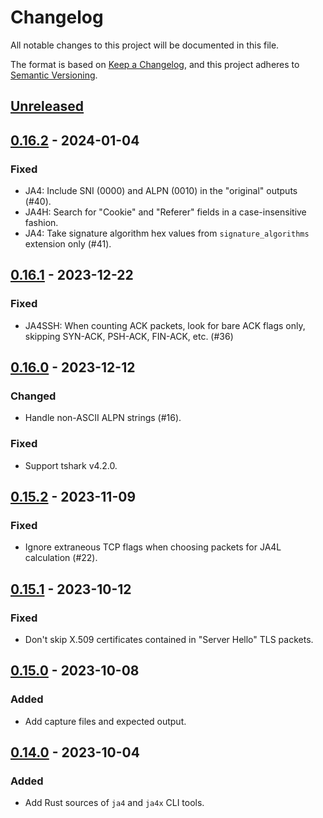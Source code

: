 # Changelog

All notable changes to this project will be documented in this file.

The format is based on [Keep a Changelog](https://keepachangelog.com/en/1.1.0/),
and this project adheres to [Semantic Versioning](https://semver.org/spec/v2.0.0.html).

## [Unreleased]

## [0.16.2] - 2024-01-04

### Fixed

- JA4: Include SNI (0000) and ALPN (0010) in the "original" outputs (#40).
- JA4H: Search for "Cookie" and "Referer" fields in a case-insensitive fashion.
- JA4: Take signature algorithm hex values from `signature_algorithms` extension only (#41).

## [0.16.1] - 2023-12-22

### Fixed

- JA4SSH: When counting ACK packets, look for bare ACK flags only, skipping SYN-ACK,
  PSH-ACK, FIN-ACK, etc. (#36)

## [0.16.0] - 2023-12-12

### Changed

- Handle non-ASCII ALPN strings (#16).

### Fixed

- Support tshark v4.2.0.

## [0.15.2] - 2023-11-09

### Fixed

- Ignore extraneous TCP flags when choosing packets for JA4L calculation (#22).

## [0.15.1] - 2023-10-12

### Fixed

- Don't skip X.509 certificates contained in "Server Hello" TLS packets.

## [0.15.0] - 2023-10-08

### Added

- Add capture files and expected output.

## [0.14.0] - 2023-10-04

### Added

- Add Rust sources of `ja4` and `ja4x` CLI tools.

[unreleased]: https://github.com/FoxIO-LLC/ja4/compare/v0.16.2...HEAD
[0.16.2]: https://github.com/FoxIO-LLC/ja4/compare/v0.16.1...v0.16.2
[0.16.1]: https://github.com/FoxIO-LLC/ja4/compare/v0.16.0...v0.16.1
[0.16.0]: https://github.com/FoxIO-LLC/ja4/compare/v0.15.2...v0.16.0
[0.15.2]: https://github.com/FoxIO-LLC/ja4/compare/v0.15.1...v0.15.2
[0.15.1]: https://github.com/FoxIO-LLC/ja4/compare/v0.15.0...v0.15.1
[0.15.0]: https://github.com/FoxIO-LLC/ja4/compare/v0.14.0...v0.15.0
[0.14.0]: https://github.com/FoxIO-LLC/ja4/releases/tag/v0.14.0
